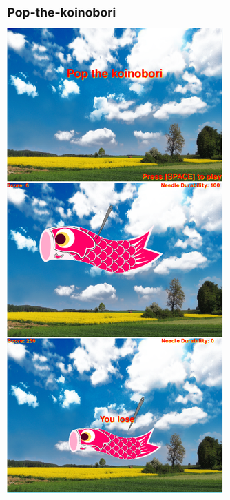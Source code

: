 # Pop-the-koinobori 
<img src="https://github.com/xhong6305/Pop-the-koinobori/blob/master/Capture.PNG" length="550" width="500"> 
<img src="https://github.com/xhong6305/Pop-the-koinobori/blob/master/Capture1.PNG" length="550" width="500">
<img src="https://github.com/xhong6305/Pop-the-koinobori/blob/master/Capture2.PNG" length="550" width="500">
